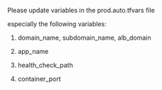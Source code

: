 Please update variables in the prod.auto.tfvars file

especially the following variables:

1) domain_name, subdomain_name, alb_domain

2) app_name

3) health_check_path

4) container_port
